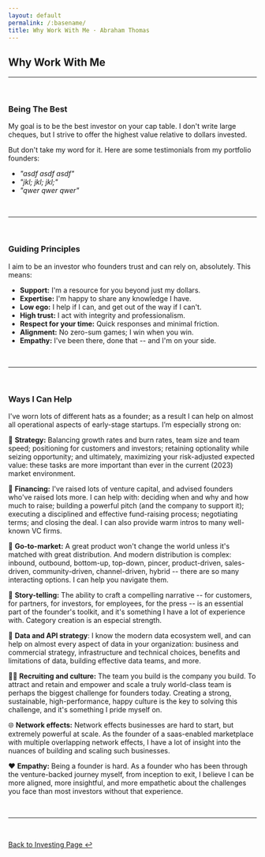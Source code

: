 ```yaml
---
layout: default
permalink: /:basename/
title: Why Work With Me · Abraham Thomas
---
```


## Why Work With Me

----

<br/> 

### Being The Best

My goal is to be the best investor on your cap table.  I don't write large cheques, but I strive to offer the highest value relative to dollars invested.

But don't take my word for it.  Here are some testimonials from my portfolio founders:

* *"asdf asdf asdf"*
* *"jkl; jkl; jkl;"*
* *"qwer qwer qwer"*

<br/>

----

<br/>

### Guiding Principles

I aim to be an investor who founders trust and can rely on, absolutely.  This means:

* **Support:** I'm a resource for you beyond just my dollars.
* **Expertise:** I'm happy to share any knowledge I have.  
* **Low ego:** I help if I can, and get out of the way if I can't.  
* **High trust:** I act with integrity and professionalism.  
* **Respect for your time:** Quick responses and minimal friction.
* **Alignment:** No zero-sum games; I win when you win.  
* **Empathy:** I've been there, done that -- and I'm on your side.


<br/>

----

<br/>

### Ways I Can Help

I've worn lots of different hats as a founder; as a result I can help on almost all operational aspects of early-stage startups. I’m especially strong on:  

🧩 **Strategy:** Balancing growth rates and burn rates, team size and team speed; positioning for customers and investors; retaining optionality while seizing opportunity; and ultimately, maximizing your risk-adjusted expected value: these tasks are more important than ever in the current (2023) market environment.  

💸 **Financing:** I've raised lots of venture capital, and advised founders who've raised lots more. I can help with: deciding when and why and how much to raise; building a powerful pitch (and the company to support it); executing a disciplined and effective fund-raising process; negotiating terms; and closing the deal.  I can also provide warm intros to many well-known VC firms.

🌻 **Go-to-market:** A great product won't change the world unless it's matched with great distribution. And modern distribution is complex: inbound, outbound, bottom-up, top-down, pincer, product-driven, sales-driven, community-driven, channel-driven, hybrid -- there are so many interacting options. I can help you navigate them.

📝 **Story-telling:** The ability to craft a compelling narrative -- for customers, for partners, for investors, for employees, for the press -- is an essential part of the founder's toolkit, and it's something I have a lot of experience with.  Category creation is an especial strength.

💽 **Data and API strategy**: I know the modern data ecosystem well, and can help on almost every aspect of data in your organization: business and commercial strategy, infrastructure and technical choices, benefits and limitations of data, building effective data teams, and more.

👩‍💻 **Recruiting and culture:** The team you build is the company you build. To attract and retain and empower and scale a truly world-class team is perhaps the biggest challenge for founders today. Creating a strong, sustainable, high-performance, happy culture is the key to solving this challenge, and it's something I pride myself on.

🌐 **Network effects:** Network effects businesses are hard to start, but extremely powerful at scale.  As the founder of a saas-enabled marketplace with multiple overlapping network effects, I have a lot of insight into the nuances of building and scaling such businesses.

<!--🤝 **Resources and community:** I write regular memos for my portfolio founders, covering important market and macro trends, tactical and strategic advice, functional tips, and more.  My founders also form a supportive and friendly community that I foster.-->

❤️ **Empathy:** Being a founder is hard. As a founder who has been through the venture-backed journey myself, from inception to exit, I believe I can be more aligned, more insightful, and more empathetic about the challenges you face than most investors without that experience.

<br/>

----

<br/>

[Back to Investing Page ↩](/investing)


<!--

### Ways I Help

🤝 **Networks:** I can help with introductions and references for potential customers, partners, job candidates, expert operators, and down-stream investors including warm intros to many well-known VC firms.

🧠 **Knowledge:** There are a few topics that I have specific deep expertise in: data & API business models; data science & data engineering; capital markets & B2B fintech; starting & scaling network-effects businesses; and building successful data-centric organizations.

🔧 **Execution:** I can help tactically on almost all operational aspects of early-stage startups: product & engineering; sales & marketing; culture & team-building; go-to-market strategy; narrative creation & positioning; and fund-raising.



<br/>

----

<br/>

-->

